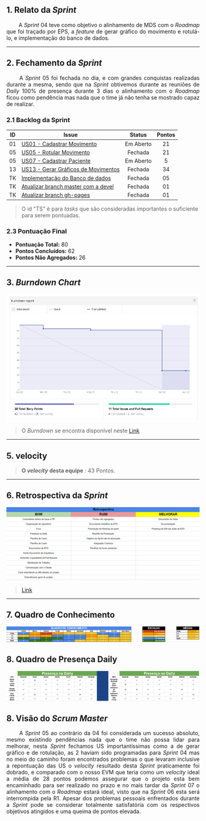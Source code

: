 ## 1. Relato da _Sprint_

<p align="justify">&emsp;&emsp; A <i>Sprint</i> 04 teve como objetivo o alinhamento de MDS com o <i>Roadmap</i> que foi traçado por EPS, a <i>feature</i> de gerar gráfico do movimento e rotulá-lo, e implementação do banco de dados.</p>

---

## 2. Fechamento da _Sprint_
<p align="justify">&emsp;&emsp; A <i>Sprint</i> 05 foi fechada no dia, e com grandes conquistas realizadas durante a mesma, sendo que na <i>Sprint</i> obtivemos durante as reuniões de <i>Daily</i> 100% de presença durante 3 dias o alinhamento com o <i>Roadmap</i> ficou como pendência mas nada que o time já não tenha se mostrado capaz de realizar.  </p>

### 2.1 Backlog da Sprint

| ID | Issue | Status | Pontos |
|:--:| ------- | :----: | :----: |
| 01 | [US01 - Cadastrar Movimento](https://github.com/fga-gpp-mds/2018.1-Reabilitacao-Motora/issues/96) | Em Aberto | 21 |
| 05 | [US05 - Rotular Movimento](https://github.com/fga-gpp-mds/2018.1-Reabilitacao-Motora/issues/88) | Fechada | 21 |
| 05 | [US07 - Cadastrar Paciente](https://github.com/fga-gpp-mds/2018.1-reabilitacao-motora/issues/95) | Em Aberto | 5 |
| 13 | [US13 - Gerar Gráficos de Movimentos](https://github.com/fga-gpp-mds/2018.1-Reabilitacao-Motora/issues/46)| Fechada | 34 |
| TK | [Implementação do Banco de dados](https://github.com/fga-gpp-mds/2018.1-Reabilitacao-Motora/issues/66) | Fechada | 05 |
| TK | [Atualizar branch master com a devel](https://github.com/fga-gpp-mds/2018.1-reabilitacao-motora/issues/98) | Fechada | 01 |
| TK | [Atualizar branch gh-pages](https://github.com/fga-gpp-mds/2018.1-reabilitacao-motora/issues/106)| Fechada | 01 |

> O id "TS" é para *tasks* que são consideradas importantes o suficiente para serem pontuadas.

### 2.3 Pontuação Final

* **Pontuação Total:** 80
* **Pontos Concluídos:** 62
* **Pontos Não Agregados:** 26

------------

## 3. _Burndown Chart_

![](https://raw.githubusercontent.com/RomeuCarvalhoAntunes/2018.1-Reabilitacao-Motora/master/docs/imagens/Burndown/Sprint_05.png)

> O _Burndown_ se encontra disponível neste [Link](https://github.com/fga-gpp-mds/2018.1-Reabilitacao-Motora/issues#reports?report=burndown&milestoneId=3179764)

------------

## 5. velocity

> **O _velocity_ desta equipe**  : 43 Pontos.

------------


## 6. Retrospectiva da _Sprint_

![](https://raw.githubusercontent.com/RomeuCarvalhoAntunes/2018.1-Reabilitacao-Motora/master/docs/imagens/Retrospectiva/Retrospectiva_Sprint05.png)

 >[Link](https://raw.githubusercontent.com/RomeuCarvalhoAntunes/2018.1-Reabilitacao-Motora/master/docs/imagens/Retrospectiva/Retrospectiva_Sprint05.png)

------------

## 7. Quadro de Conhecimento

![](https://raw.githubusercontent.com/RomeuCarvalhoAntunes/2018.1-Reabilitacao-Motora/master/docs/imagens/Quadro%20de%20Conhecimento/Quadro_Conhecimento_05.png)

## 8. Quadro de Presença Daily

![](https://raw.githubusercontent.com/RomeuCarvalhoAntunes/2018.1-Reabilitacao-Motora/master/docs/imagens/Daily/Sprint05.png)


## 8. Visão do _Scrum Master_
<p align="justify">&emsp;&emsp; A <i>Sprint</i> 05 ao contrário da 04 foi considerada um sucesso absoluto, mesmo existindo pendências nada que o time não possa lidar para melhorar, nesta <i>Sprint</i> fechamos US importantíssimas como a de gerar gráfico e de rotulação, as 2 haviam sido programadas para <i>Sprint</i> 04 mas no meio do caminho foram encontrados problemas o que levaram inclusive a repontuação das US o <i>velocity</i> resultado desta <i>Sprint</i> praticamente foi dobrado, e comparado com o nosso EVM que teria como um <i>velocity</i> ideal a média de 28 pontos podemos assegurar que o projeto esta bem encaminhado para ser realizado no prazo e no mais tardar da <i>Sprint</i> 07 o alinhamento com o <i>Roadmap</i> estará ideal, visto que na <i>Sprint</i> 06 esta será interrompida pela R1. Apesar dos problemas pessoais enfrentados durante a <i>Sprint</i> pode se considerar totalmente satisfatória com os respectivos objetivos atingidos e uma queima de pontos elevada.
</p>
